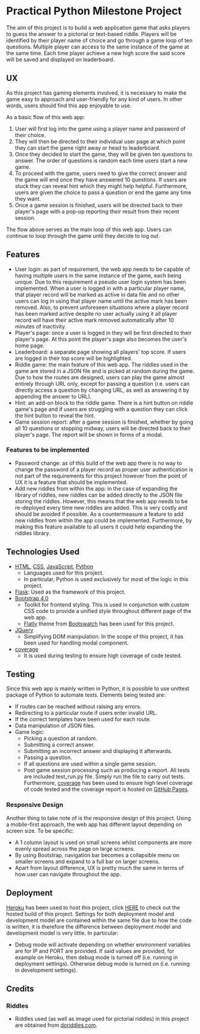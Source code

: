 # Practical Python Milestone Project
The aim of this project is to build a web application game that asks players to guess the answer to a pictorial or text-based riddle. Players will be identified by their player name of choice and go through a game loop of ten questions. Multiple player can access to the same instance of the game at the same time. Each time player achieve a new high score the said score will be saved and displayed on leaderboard.

## UX
As this project has gaming elements involved, it is necessary to make the game easy to approach and user-friendly for any kind of users. In other words, users should find this app enjoyable to use.

As a basic flow of this web app:
1. User will first log into the game using a player name and password of their choice.
2. They will then be directed to their individual user page at which point they can start the game right away or head to leaderboard.
3. Once they decided to start the game, they will be given ten questions to answer. The order of questions is random each time users start a new game.
4. To proceed with the game, users need to give the correct answer and the game will end once they have answered 10 questions. If users are stuck they can reveal hint which they might help helpful. Furthermore, users are given the choice to pass a question or end the game any time they want.
5. Once a game session is finished, users will be directed back to their player's page with a pop-up reporting their result from their recent session.

The flow above serves as the main loop of this web app. Users can continue to loop through the game until they decide to log out.

## Features
- User login: as part of requirement, the web app needs to be capable of having multiple users in the same instance of the game, each being unique. Due to this requirement a pseudo user login system has been implemented. When a user is logged in with a particular player name, that player record will be marked as active in data file and no other users can log in using that player name until the active mark has been removed. Also, to prevent unforeseen situations where a player record has been marked active despite no user actually using it all player record will have their active mark removed automatically after 10 minutes of inactivity.
- Player's page: once a user is logged in they will be first directed to their player's page. At this point the player's page also becomes the user's home page.
- Leaderboard: a separate page showing all players' top score. If users are logged in their top score will be highlighted.
- Riddle game: the main feature of this web app. The riddles used in the game are stored in a JSON file and is picked at random during the game. Due to how the routes are designed, users can play the game almost entirely through URL only, except for passing a question (i.e. users can directly access a question by changing URL, as well as answering it by appending the answer to URL).
- Hint: an add-on block to the riddle game. There is a hint button on riddle game's page and if users are struggling with a question they can click the hint button to reveal the hint.
- Game session report: after a game session is finished, whether by going all 10 questions or stopping midway, users will be directed back to their player's page. The report will be shown in forms of a modal.

### Features to be implemented
- Password change: as of this build of the web app there is no way to change the password of a player record as proper user authentication is not part of the requirements for this project however from the point of UX it is a feature that should be implemented.
- Add new riddles from within the app: in the case of expanding the library of riddles, new riddles can be added directly to the JSON file storing the riddles. However, this means that the web app needs to be re-deployed every time new riddles are added. This is very costly and should be avoided if possible. As a countermeasure a feature to add new riddles from within the app could be implemented. Furthermore, by making this feature available to all users it could help expanding the riddles library.

## Technologies Used
- [HTML](https://www.w3.org/html/), [CSS](https://www.w3.org/Style/CSS/), [JavaScript](https://www.javascript.com/), [Python](https://www.python.org/)
	- Languages used for this project.
	- In particular, Python is used exclusively for most of the logic in this project.
- [Flask](http://flask.pocoo.org/): Used as the framework of this project.
- [Bootstrap 4.0](https://getbootstrap.com/)
	- Toolkit for frontend styling. This is used in conjunction with custom CSS code to provide a unified style throughout different page of the web app.
    - [Flatly](https://bootswatch.com/flatly/) theme from [Bootswatch](https://bootswatch.com) has been used for this project.
- [JQuery](https://jquery.com/)
	- Simplifying DOM manipulation. In the scope of this project, it has been used for handling modal component.
- [coverage](https://coverage.readthedocs.io/en/v4.5.x/)
	- It is used during testing to ensure high coverage of code tested.

## Testing
Since this web app is mainly written in Python, it is possible to use unittest package of Python to automate tests. Elements being tested are:
- If routes can be reached without raising any errors.
- Redirecting to a particular route if users enter invalid URL.
- If the correct templates have been used for each route.
- Data manipulation of JSON files.
- Game logic:
	- Picking a question at random.
	- Submitting a correct answer.
	- Submitting an incorrect answer and displaying it afterwards.
	- Passing a question.
	- If all questions are used within a single game session.
	- Post game session processing such as producing a report.
All tests are included test_run.py file. Simply run the file to carry out tests. Furthermore, [coverage](https://coverage.readthedocs.io/en/v4.5.x/) has been used to ensure high level coverage of code tested and the coverage report is hosted on [GitHub Pages](https://comacoma.github.io/PP-MilestoneProject/).

### Responsive Design
Another thing to take note of is the responsive design of this project. Using a mobile-first approach, the web app has different layout depending on screen size. To be specific:
- A 1 column layout is used on small screens whilst components are more evenly spread across the page on large screens.
- By using Bootstrap, navigation bar becomes a collapsible menu on smaller screens and expand to a full bar on larger screens.
- Apart from layout difference, UX is pretty much the same in terms of how user can navigate throughout the app.

## Deployment
[Heroku](https://www.heroku.com/home) has been used to host this project, click [HERE](https://pp-milestone-colman.herokuapp.com/) to check out the hosted build of this project. Settings for both deployment model and development model are contained within the same file due to how the code is written, it is therefore the difference between deployment model and development model is very little. In particular:
- Debug mode will activate depending on whether environment variables are for IP and PORT are provided. If said values are provided, for example on Heroku, then debug mode is turned off (i.e. running in deployment settings). Otherwise debug mode
is turned on (i.e. running in development settings).

## Credits
### Riddles
- Riddles used (as well as image used for pictorial riddles) in this project are obtained from [doriddles.com](https://www.doriddles.com).
